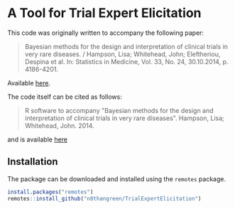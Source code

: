 # A Tool for Trial Expert Elicitation



This code was originally written to accompany the following paper:

> Bayesian methods for the design and interpretation of clinical trials in very rare diseases. / Hampson, Lisa; Whitehead, John; Eleftheriou, Despina et al. In: Statistics in Medicine, Vol. 33, No. 24, 30.10.2014, p. 4186-4201.

Available [here](https://onlinelibrary.wiley.com/doi/full/10.1002/sim.6225).

The code itself can be cited as follows:

> R software to accompany "Bayesian methods for the design and interpretation of clinical trials in very rare diseases". Hampson, Lisa; Whitehead, John. 2014.

and is available [here](https://www.research.lancs.ac.uk/portal/en/publications/r-software-to-accompany-bayesian-methods-for-the-design-and-interpretation-of-clinical-trials-in-very-rare-diseases(350b8e33-dca7-470b-9cee-f93eab812fa5).html)


## Installation

The package can be downloaded and installed using the `remotes` package.

```r
install.packages("remotes")
remotes::install_github("n8thangreen/TrialExpertElicitation")
```

